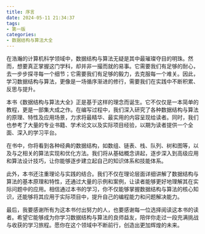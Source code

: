 ```yaml
---
title: 序言
date: 2024-05-11 21:34:37
tags: 
- 第一版
categories:
- 数据结构与算法大全
---
```


在浩瀚的计算机科学领域中，数据结构与算法无疑是其中最璀璨夺目的明珠。然而，想要真正掌握这门学科，却并非一撮而就的易事。它需要我们有足够的耐心，去一步步探寻每一个细节；它需要我们有足够的毅力，去克服每一个难关。因此，学习数据结构与算法，更像是一场循序渐进的修行，需要我们在实践中不断积累、反思与提升。

本书《数据结构与算法大全》正是基于这样的理念而诞生。它不仅仅是一本简单的教程，更是一部集大成之作。在编写过程中，我们深入研究了各种数据结构与算法的原理、特性及应用场景，力求将最精华、最实用的内容呈现给读者。同时，我们也参考了大量的专业书籍、学术论文以及实际项目经验，以期为读者提供一个全面、深入的学习平台。

在书中，你将看到各种经典的数据结构，如数组、链表、栈、队列、树和图等，以及与之相关的算法实现和优化方法。我们将从基础概念讲起，逐步深入到高级应用和算法设计技巧，让你能够逐步建立起自己的知识体系和技能体系。

此外，本书还注重理论与实践的结合。我们不仅在理论层面详细讲解了数据结构与算法的基本原理和特性，还通过大量的示例和案例，让读者能够更好地理解其在实际问题中的应用。相信通过本书的学习，你不仅能够掌握数据结构与算法的核心知识，还能够将其应用于实际项目中，提升自己的编程能力和问题解决能力。

最后，我要感谢所有为这本书付出努力的人，也要感谢每一位选择阅读这本书的读者。希望它能够成为你学习数据结构与算法的良师益友，陪伴你走过一段充满挑战与收获的学习旅程。愿你在这个领域中不断前行，创造出更加辉煌的未来。
